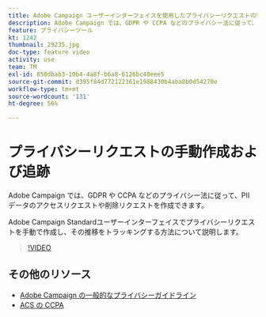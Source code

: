 ```yaml
---
title: Adobe Campaign ユーザーインターフェイスを使用したプライバシーリクエストの手動作成とトラッキング
description: Adobe Campaign では、GDPR や CCPA などのプライバシー法に従って、PII データのアクセスリクエストや削除リクエストを作成できます。 Adobe Campaign Standardユーザーインターフェイスでプライバシーリクエストを手動で作成し、その推移をトラッキングする方法について説明します。
feature: プライバシーツール
kt: 1242
thumbnail: 29235.jpg
doc-type: feature video
activity: use
team: TM
exl-id: 850dbab3-10b4-4a8f-b6a8-6126bc48eee5
source-git-commit: d395f84d772122361e1988430b4aba8b0d54270e
workflow-type: tm+mt
source-wordcount: '131'
ht-degree: 56%

---
```


# プライバシーリクエストの手動作成および追跡

Adobe Campaign では、GDPR や CCPA などのプライバシー法に従って、PII データのアクセスリクエストや削除リクエストを作成できます。

Adobe Campaign Standardユーザーインターフェイスでプライバシーリクエストを手動で作成し、その推移をトラッキングする方法について説明します。

>[!VIDEO](https://video.tv.adobe.com/v/29235?quality=12)

## その他のリソース

* [Adobe Campaign の一般的なプライバシーガイドライン](https://experienceleague.adobe.com/docs/campaign-standard/using/getting-started/privacy/privacy-management.html)
* [ACS の CCPA](https://experienceleague.adobe.com/docs/campaign-standard/using/getting-started/privacy/privacy-requests.html?lang=en#privacy-requests)
